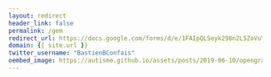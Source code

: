 ```yaml
---
layout: redirect
header_link: false
permalink: /gem
redirect_url: https://docs.google.com/forms/d/e/1FAIpQLSeyk298n2L5ZoVuY6s43QNEKsauLmSjGOTBFk7YiQ7vgfOJHQ/viewform
domain: {{ site.url }}
twitter_username: "BastienBConfais"
oembed_image: https://autisme.github.io/assets/posts/2019-06-10/opengraph.jpg
---
```


